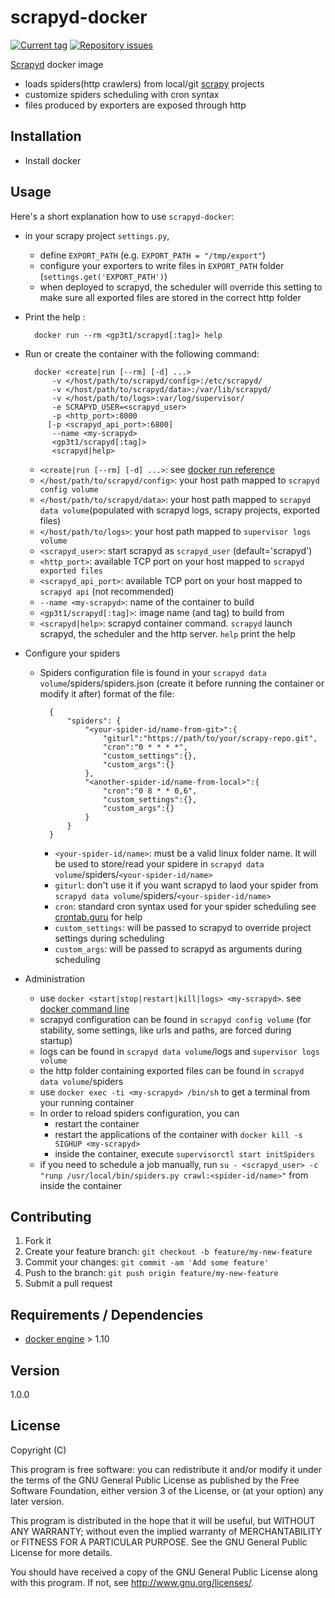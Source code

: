 # scrapyd-docker

[![Current tag](http://img.shields.io/github/tag/gp3t1/scrapyd-docker.svg)](https://github.com/gp3t1/scrapyd-docker/tags) [![Repository issues](http://issuestats.com/github/gp3t1/scrapyd-docker/badge/issue)](http://issuestats.com/github/gp3t1/scrapyd-docker)

[Scrapyd](https://github.com/scrapy/scrapyd) docker image

* loads spiders(http crawlers) from local/git [scrapy](http://scrapy.org/) projects
* customize spiders scheduling with cron syntax
* files produced by exporters are exposed through http

## Installation

* Install docker
	

## Usage

Here's a short explanation how to use `scrapyd-docker`:

* in your scrapy project `settings.py`,
	* define `EXPORT_PATH` (e.g. `EXPORT_PATH = "/tmp/export"`)
	* configure your exporters to write files in `EXPORT_PATH` folder (`settings.get('EXPORT_PATH')`)
	* when deployed to scrapyd, the scheduler will override this setting to make sure all exported files are stored in the correct http folder

* Print the help :
		
		docker run --rm <gp3t1/scrapyd[:tag]> help

* Run or create the container with the following command:

		docker <create|run [--rm] [-d] ...>
		    -v </host/path/to/scrapyd/config>:/etc/scrapyd/
		    -v </host/path/to/scrapyd/data>:/var/lib/scrapyd/
		    -v </host/path/to/logs>:var/log/supervisor/
		    -e SCRAPYD_USER=<scrapyd_user>
		    -p <http_port>:8000
		   [-p <scrapyd_api_port>:6800]
		    --name <my-scrapyd>
		    <gp3t1/scrapyd[:tag]>
		    <scrapyd|help>

	* `<create|run [--rm] [-d] ...>`: see [docker run reference](https://docs.docker.com/engine/reference/run/)
	* `</host/path/to/scrapyd/config>`: your host path mapped to `scrapyd config volume`
	* `</host/path/to/scrapyd/data>`: your host path mapped to `scrapyd data volume`(populated with scrapyd logs, scrapy projects, exported files)
	* `</host/path/to/logs>`: your host path mapped to `supervisor logs volume`
	* `<scrapyd_user>`: start scrapyd as `scrapyd_user` (default='scrapyd')
	* `<http_port>`: available TCP port on your host mapped to `scrapyd exported files`
	* `<scrapyd_api_port>`: available TCP port on your host mapped to `scrapyd api` (not recommended)
	* `--name <my-scrapyd>`: name of the container to build
	* `<gp3t1/scrapyd[:tag]>`: image name (and tag) to build from
	* `<scrapyd|help>`: scrapyd container command. `scrapyd` launch scrapyd, the scheduler and the http server. `help` print the help

* Configure your spiders
	* Spiders configuration file is found in your `scrapyd data volume`/spiders/spiders.json (create it before running the container or modify it after)
		format of the file:

			{
				"spiders": {
					"<your-spider-id/name-from-git>":{
						"giturl":"https://path/to/your/scrapy-repo.git",
						"cron":"0 * * * *",
						"custom_settings":{},
						"custom_args":{}
					},
					"<another-spider-id/name-from-local>":{
						"cron":"0 8 * * 0,6",
						"custom_settings":{},
						"custom_args":{}
					}
				}
			}

		* `<your-spider-id/name>`: must be a valid linux folder name. It will be used to store/read your spidere in `scrapyd data volume`/spiders/`<your-spider-id/name>`
		* `giturl`: don't use it if you want scrapyd to laod your spider from `scrapyd data volume`/spiders/`<your-spider-id/name>`
		* `cron`: standard cron syntax used for your spider scheduling see [crontab.guru](http://crontab.guru/) for help
		* `custom_settings`: will be passed to scrapyd to override project settings during scheduling
		* `custom_args`: will be passed to scrapyd as arguments during scheduling

* Administration
	*	use `docker <start|stop|restart|kill|logs> <my-scrapyd>`. see [docker command line](https://docs.docker.com/engine/reference/commandline/cli/)
	* scrapyd configuration can be found in `scrapyd config volume` (for stability, some settings, like urls and paths, are forced during startup)
	* logs can be found in `scrapyd data volume`/logs and `supervisor logs volume`
	* the http folder containing exported files can be found in `scrapyd data volume`/spiders
	* use `docker exec -ti <my-scrapyd> /bin/sh` to get a terminal from your running container
	* In order to reload spiders configuration, you can
		- restart the container 
		- restart the applications of the container with `docker kill -s SIGHUP <my-scrapyd>`
		- inside the container, execute `supervisorctl start initSpiders`
	* if you need to schedule a job manually, run `su - <scrapyd_user> -c "runp /usr/local/bin/spiders.py crawl:<spider-id/name>"` from inside the container
	
## Contributing

1. Fork it
2. Create your feature branch: `git checkout -b feature/my-new-feature`
3. Commit your changes: `git commit -am 'Add some feature'`
4. Push to the branch: `git push origin feature/my-new-feature`
5. Submit a pull request

## Requirements / Dependencies

* [docker engine](https://docs.docker.com/engine/installation/) > 1.10

## Version

1.0.0

## License

Copyright (C) <year> <name of author>

This program is free software: you can redistribute it and/or modify it under the terms of the GNU General Public License as published by the Free Software Foundation, either version 3 of the License, or (at your option) any later version.

This program is distributed in the hope that it will be useful, but WITHOUT ANY WARRANTY; without even the implied warranty of MERCHANTABILITY or FITNESS FOR A PARTICULAR PURPOSE.  See the GNU General Public License for more details.

You should have received a copy of the GNU General Public License along with this program.  If not, see <http://www.gnu.org/licenses/>.